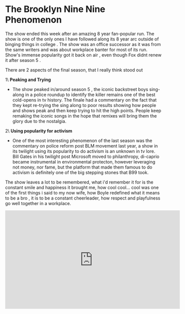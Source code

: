 # The Brooklyn Nine Nine Phenomenon 

The show ended this week after an amazing 8 year fan-popular run. The show is one of the only ones I have followed along its 8 year arc outside of binging things in college . The show was an office successor as it was from the same writers and was about workplace banter for most of its run. Show's immense popularity got it back on air , even though Fox didnt renew it after season 5 . 

There are 2 aspects of the final season, that I really think stood out

1\ **Peaking and Trying**
 - The show peaked in/around season 5 , the iconic backstreet boys sing-along in a police roundup to identify the killer remains one of the best cold-opens in tv 
 history. The finale had a commentary on the fact that they kept re-trying the sing along to poor results showing how people and shows peak and then keep trying to hit the high points.  People keep remaking the iconic songs in the hope that remixes will bring them the glory due to the nostalgia. 
 
 
2\ **Using popularity for activism**
- One of the most interesting phenomenon of the last season was the commentary on police reform post BLM movement last year, a show in its twilight using its popularity to do activism is an unknown in tv lore. Bill Gates in his twilight post Microsoft moved to philanthropy, di-caprio became instrumental in environmental protecton, however leveraging not money, nor fame, but the platform that made them famous to do activism is definitely one of the big stepping stones that B99 took. 

The show leaves a lot to be remembered, what i'd remember it for is the constant smile and happiness it brought me, 
how cool cool...  cool was one of the first things i said to my now wife, how Boyle redefined what it means to be a bro , it is to be a constant cheerleader,
how respect and playfulness go well together in a workplace. 

<iframe width="560" height="315" src="https://www.youtube.com/embed/ffyKY3Dj5ZE" frameborder="0" allow="accelerometer; autoplay; clipboard-write; encrypted-media; gyroscope; picture-in-picture" allowfullscreen></iframe>
